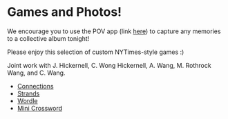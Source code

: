# Games and Photos!

We encourage you to use the POV app (link [here](https://l.messenger.com/l.php?u=https%3A%2F%2Fpov.camera%2Fqr%2FEE645E9C-1E46-4DBE-856A-93AC74F16BC5&h=AT3Smpm5hKZSQGZ4xuym3DdQ9_8Lvy7C4g9zyH683COIxOPmZvXMY7iLMPTvQOYDWVYwhLtLL4pVRBMNyzrh1ULNdrJSqgvEcCJLOAuSh99jsMP_GSQN8h7-iYw-bvhmqfARpqMPLRSs4RM)) to capture any memories to a collective album tonight!

Please enjoy this selection of custom NYTimes-style games :)

Joint work with J. Hickernell, C. Wong Hickernell, A. Wang, M. Rothrock Wang, and C. Wang.

* [Connections](https://connections.swellgarfo.com/game/-NxrawBFTmkbtYN28FkO)
* [Strands](https://customstrandsnyt.com/play/jennyphillip-VerklarteNacht/)
* [Wordle](https://mywordle.strivemath.com/?word=fogdy)
* [Mini Crossword](https://crosshare.org/crosswords/C89zbuRiikfzwWvdpjLm/wedding-mini)
